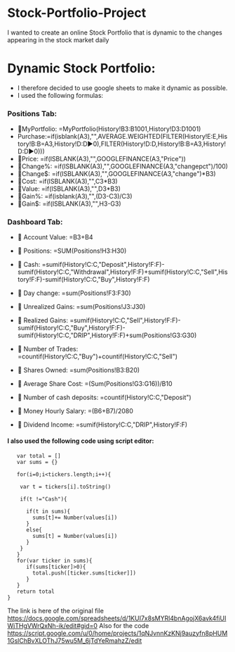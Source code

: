 # Stock-Portfolio-Project
I wanted to create an online Stock Portfolio that is dynamic to the changes appearing in the stock market daily
# Dynamic Stock Portfolio:

* I therefore decided to use google sheets to make it dynamic as possible.
* I used the following formulas:

### Positions Tab:
* 🔸MyPortfolio: =MyPortfolio(History!B3:B1001,History!D3:D1001)    
* Purchase:=if(isblank(A3),"",AVERAGE.WEIGHTED(FILTER(History!E:E,History!B:B=A3,History!D:D▶0),FILTER(History!D:D,History!B:B=A3,History!D:D▶0)))
* 🔸Price: =if(ISBLANK(A3),"",GOOGLEFINANCE(A3,"Price"))
* 🔸Change%: =if(ISBLANK(A3),"",GOOGLEFINANCE(A3,"changepct")/100)
* 🔸Change$: =if(ISBLANK(A3),"",GOOGLEFINANCE(A3,"change")*B3)
* 🔸Cost: =if(ISBLANK(A3),"",C3*B3)
* 🔸Value: =if(ISBLANK(A3),"",D3*B3)
* 🔸Gain%: =if(isblank(A3),"",(D3-C3)/C3)
* 🔸Gain$: =if(ISBLANK(A3),"",H3-G3)
      
### Dashboard Tab:
* 🔸 Account Value: =B3+B4
* 🔸 Positions: =SUM(Positions!H3:H30)
* 🔸 Cash: =sumif(History!C:C,"Deposit",History!F:F)-sumif(History!C:C,"Withdrawal",History!F:F)+sumif(History!C:C,"Sell",History!F:F)-sumif(History!C:C,"Buy",History!F:F)

* 🔸 Day change: =sum(Positions!F3:F30)
* 🔸 Unrealized Gains: =sum(Positions!J3:J30)
* 🔸 Realized Gains: =sumif(History!C:C,"Sell",History!F:F)-sumif(History!C:C,"Buy",History!F:F)-sumif(History!C:C,"DRIP",History!F:F)+sum(Positions!G3:G30)

* 🔸 Number of Trades: =countif(History!C:C,"Buy")+countif(History!C:C,"Sell")
* 🔸 Shares Owned: =sum(Positions!B3:B20)
* 🔸 Average Share Cost: =(Sum(Positions!G3:G16))/B10
* 🔸 Number of cash deposits: =countif(History!C:C,"Deposit")
* 🔸 Money Hourly Salary: =(B6+B7)/2080
* 🔸 Dividend Income: =sumif(History!C:C,"DRIP",History!F:F)

#### I also used the following code using script editor:

``` function myPortfolio(tickers,values) {
   var total = []
   var sums = {}

   for(i=0;i<tickers.length;i++){

    var t = tickers[i].toString()

    if(t !="Cash"){

      if(t in sums){
        sums[t]+= Number(values[i])
      }
      else{
        sums[t] = Number(values[i])
      }
    }
   }
   for(var ticker in sums){
      if(sums[ticker]>0){
        total.push([ticker.sums[ticker]])
      }
   }
   return total
}
```

The link is here of the original file https://docs.google.com/spreadsheets/d/1KUI7x8sMYRl4bnAgojX6avk4fiUIWjTHgVWrQxNh-ik/edit#gid=0
Also for the code https://script.google.com/u/0/home/projects/1qNJvnnKzKNj9auzyfn8pHUM1GslChBvXLOThJ75wu5M_6jTdYeRmahzZ/edit
